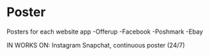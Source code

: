 # Poster
Posters for each website app
-Offerup
-Facebook
-Poshmark
-Ebay

IN WORKS ON: 
Instagram Snapchat, continuous poster (24/7)
